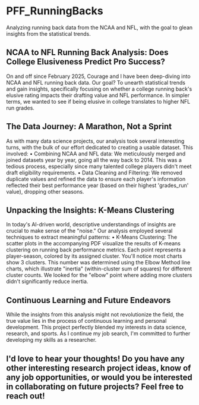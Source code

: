 # PFF_RunningBacks
Analyzing running back data from the NCAA and NFL, with the goal to glean insights from the statistical trends.

## NCAA to NFL Running Back Analysis: Does College Elusiveness Predict Pro Success?
On and off since February 2025, Courage and I have been deep-diving into NCAA and NFL running back data. Our goal? To unearth statistical trends and gain insights, specifically focusing on whether a college running back's elusive rating impacts their drafting value and NFL performance. In simpler terms, we wanted to see if being elusive in college translates to higher NFL run grades.
 
## The Data Journey: A Marathon, Not a Sprint
As with many data science projects, our analysis took several interesting turns, with the bulk of our effort dedicated to creating a usable dataset. This involved:
•	Combining NCAA and NFL data: We meticulously merged and joined datasets year by year, going all the way back to 2014. This was a tedious process, especially since many talented college players didn't meet draft eligibility requirements.
•	Data Cleaning and Filtering: We removed duplicate values and refined the data to ensure each player's information reflected their best performance year (based on their highest 'grades_run' value), dropping other seasons.

## Unpacking the Insights: K-Means Clustering 
In today's AI-driven world, descriptive understandings of insights are crucial to make sense of the "noise." Our analysis employed several techniques to extract meaningful patterns:
•	K-Means Clustering: The scatter plots in the accompanying PDF visualize the results of K-means clustering on running back performance metrics. Each point represents a player-season, colored by its assigned cluster. You'll notice most charts show 3 clusters. This number was determined using the Elbow Method line charts, which illustrate "inertia" (within-cluster sum of squares) for different cluster counts. We looked for the "elbow" point where adding more clusters didn't significantly reduce inertia.

## Continuous Learning and Future Endeavors
While the insights from this analysis might not revolutionize the field, the true value lies in the process of continuous learning and personal development. This project perfectly blended my interests in data science, research, and sports. As I continue my job search, I'm committed to further developing my skills as a researcher.

## I'd love to hear your thoughts! Do you have any other interesting research project ideas, know of any job opportunities, or would you be interested in collaborating on future projects? Feel free to reach out!

